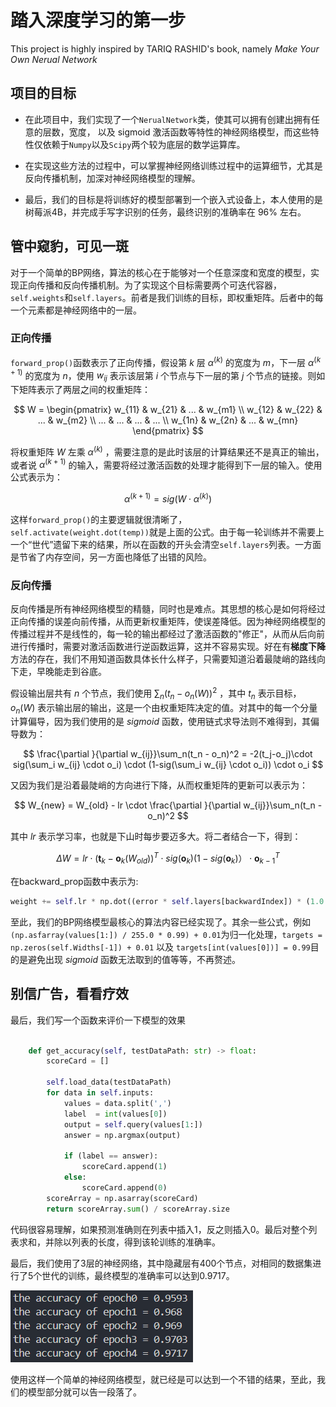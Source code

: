 # 踏入深度学习的第一步

This project is highly inspired by TARIQ RASHID's book, namely *Make Your Own Nerual Network*

## 项目的目标

- 在此项目中，我们实现了一个```NerualNetwork```类，使其可以拥有创建出拥有任意的层数，宽度， 以及 sigmoid 激活函数等特性的神经网络模型，而这些特性仅依赖于```Numpy```以及```Scipy```两个较为底层的数学运算库。

- 在实现这些方法的过程中，可以掌握神经网络训练过程中的运算细节，尤其是反向传播机制，加深对神经网络模型的理解。

- 最后，我们的目标是将训练好的模型部署到一个嵌入式设备上，本人使用的是树莓派4B，并完成手写字识别的任务，最终识别的准确率在 96% 左右。

## 管中窥豹，可见一斑

对于一个简单的BP网络，算法的核心在于能够对一个任意深度和宽度的模型，实现正向传播和反向传播机制。为了实现这个目标需要两个可迭代容器，```self.weights```和```self.layers```。前者是我们训练的目标，即权重矩阵。后者中的每一个元素都是神经网络中的一层。

### 正向传播

```forward_prop()```函数表示了正向传播，假设第 $k$ 层 $\alpha^{(k)}$ 的宽度为 $m$，下一层 $\alpha^{(k+1)}$ 的宽度为 $n$，使用 $w_{ij}$ 表示该层第 $i$ 个节点与下一层的第 $j$ 个节点的链接。则如下矩阵表示了两层之间的权重矩阵：

$$
W =
\begin{pmatrix}
w_{11} & w_{21} & ... & w_{m1} \\
w_{12} & w_{22} & ... & w_{m2} \\
...    & ...    & ... & ...    \\
w_{1n} & w_{2n} & ... & w_{mn}
\end{pmatrix}
$$

将权重矩阵 $W$ 左乘 $\alpha^{(k)}$ ，需要注意的是此时该层的计算结果还不是真正的输出，或者说 $\alpha^{(k+1)}$ 的输入，需要将经过激活函数的处理才能得到下一层的输入。使用公式表示为：

$$
\alpha^{(k+1)} = sig(W\cdot\alpha^{(k)})
$$

这样```forward_prop()```的主要逻辑就很清晰了，```self.activate(weight.dot(temp))```就是上面的公式。由于每一轮训练并不需要上一个“世代”遗留下来的结果，所以在函数的开头会清空```self.layers```列表。一方面是节省了内存空间，另一方面也降低了出错的风险。

### 反向传播

反向传播是所有神经网络模型的精髓，同时也是难点。其思想的核心是如何将经过正向传播的误差向前传播，从而更新权重矩阵，使误差降低。因为神经网络模型的传播过程并不是线性的，每一轮的输出都经过了激活函数的"修正"，从而从后向前进行传播时，需要对激活函数进行逆函数运算，这并不容易实现。好在有**梯度下降**方法的存在，我们不用知道函数具体长什么样子，只需要知道沿着最陡峭的路线向下走，早晚能走到谷底。

假设输出层共有 $n$ 个节点，我们使用 $\sum_n(t_n - o_n(W))^2$ ，其中 $t_n$ 表示目标， $o_n(W)$ 表示输出层的输出，这是一个由权重矩阵决定的值。对其中的每一个分量计算偏导，因为我们使用的是 $sigmoid$ 函数，使用链式求导法则不难得到，其偏导数为：

$$
\frac{\partial }{\partial w_{ij}}\sum_n(t_n - o_n)^2 = -2(t_j-o_j)\cdot sig(\sum_i w_{ij} \cdot o_i) \cdot (1-sig(\sum_i w_{ij} \cdot o_i)) \cdot o_i
$$

又因为我们是沿着最陡峭的方向进行下降，从而权重矩阵的更新可以表示为：

$$
W_{new} = W_{old} - lr \cdot \frac{\partial }{\partial w_{ij}}\sum_n(t_n - o_n)^2
$$

其中 $lr$ 表示学习率，也就是下山时每步要迈多大。将二者结合一下，得到：

$$
\Delta W = lr 
\cdot 
(\mathbf t_k - \mathbf o_k(W_{old}))^T 
\cdot
sig(\mathbf o_k) (1-sig(\mathbf o_k)） 
\cdot
\mathbf o_{k-1}^T
$$

在backward_prop函数中表示为:

```python {.line-numbers}
weight += self.lr * np.dot((error * self.layers[backwardIndex]) * (1.0 - self.layers[backwardIndex]), np.transpose(self.layers[backwardIndex - 1])) 
```

至此，我们的BP网络模型最核心的算法内容已经实现了。其余一些公式，例如```(np.asfarray(values[1:]) / 255.0 * 0.99) + 0.01```为归一化处理，```targets = np.zeros(self.Widths[-1]) + 0.01``` 以及 ```targets[int(values[0])] = 0.99```目的是避免出现 $sigmoid$ 函数无法取到的值等等，不再赘述。

## 别信广告，看看疗效

最后，我们写一个函数来评价一下模型的效果

```python

    def get_accuracy(self, testDataPath: str) -> float:
        scoreCard = []

        self.load_data(testDataPath)
        for data in self.inputs:
            values = data.split(',')
            label  = int(values[0])
            output = self.query(values[1:])
            answer = np.argmax(output)

            if (label == answer):
                scoreCard.append(1)
            else:
                scoreCard.append(0)
        scoreArray = np.asarray(scoreCard)
        return scoreArray.sum() / scoreArray.size

```
代码很容易理解，如果预测准确则在列表中插入1，反之则插入0。最后对整个列表求和，并除以列表的长度，得到该轮训练的准确率。

最后，我们使用了3层的神经网络，其中隐藏层有400个节点，对相同的数据集进行了5个世代的训练，最终模型的准确率可以达到$0.9717$。

![alt text](image-1.png)

使用这样一个简单的神经网络模型，就已经是可以达到一个不错的结果，至此，我们的模型部分就可以告一段落了。
